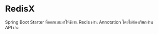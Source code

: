 # RedisX
Spring Boot Starter ที่ออกแบบมาให้ช้งาน Redis  ผ่าน Annotation โดยไม่ต้องเรียกผ่าน API เอง
